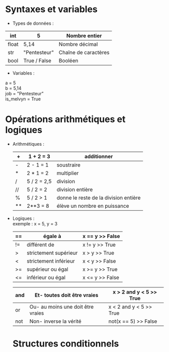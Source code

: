 # Syntaxes et variables 
- Types de données :

| int | 5 | Nombre entier |
|-----|--------------|-------|
|float| 5,14 | Nombre décimal |
|str | "Pentesteur" | Chaîne de caractères |
|bool |True / False |Booléen |

- Variables  :
   
a = 5  
b = 5,14  
job = "Pentesteur"  
is_melvyn = True 

# Opérations arithmétiques et logiques
- Arithmétiques :

  | + | 1 + 2 = 3 |additionner |
  |---|---|---|
  | - | 2 - 1 = 1 |soustraire |
  | * | 2 * 1 = 2 |multiplier |
  | / | 5 / 2 = 2,5 |division |
  | // | 5 / 2 = 2 |division entière  |
  | % | 5 / 2 > 1 | donne le reste de la division entière |
  | ** | 2**3 = 8 | élève un nombre en puissance |

- Logiques :  
exemple : x = 5, y = 3  

  |  == |égale à | x == y >> False |
  |---|------------|--------|
  | != | différent de |x != y >> True |
  | > | strictement supérieur | x > y >> True |
  | < | strictement inférieur | x < y >> False  |
  | >= | supérieur ou égal | x >= y >> True | 
  | <= | inférieur ou égal | x <= y >> False |

  | and | Et- toutes doit être vraies | x > 2 and y < 5 >> True |
  |---|---|---|
  | or | Ou- au moins une doit être vraies | x < 2 and y < 5 >> True |
  |not | Non- inverse la vérité | not(x == 5) >> False |

  # Structures conditionnels
  

  
